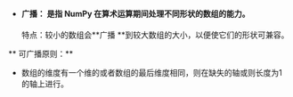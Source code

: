 * #### 广播： 是指 NumPy 在算术运算期间处理不同形状的数组的能力。

  特点：较小的数组会**广播 **到较大数组的大小，以便使它们的形状可兼容。

**     可广播原则：**

* 数组的维度有一个维的或者数组的最后维度相同，则在缺失的轴或则长度为1的轴上进行。



